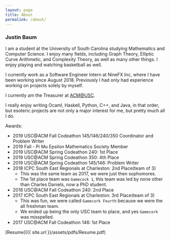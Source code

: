 ```yaml
---
layout: page
title: About
permalink: /about/
---
```


### Justin Baum
I am a student at the University of South Carolina studying Mathematics and Computer Science. I enjoy many fields, including Graph Theory, Elliptic Curve Arithmetic, and Complexity Theory, as well as many other things. I enjoy playing and watching basketball as well.

I currently work as a Software Engineer Intern at NineFX Inc, where I have been working since August 2018. Previously I had only had experience working on projects solely by myself.

I currently am the Treasurer at [ACM@USC](https://acm.cse.sc.edu).

I really enjoy writing Ocaml, Haskell, Python, C++, and Java, in that order, but esoteric projects are not only a major interest for me, but pretty much all I do.

Awards:
* 2019 USC@ACM Fall Codeathon 145/146/240/350 Coordinator and Problem Writer
* 2019 Fall - Pi Mu Epsilon Mathematics Society Member
* 2019 USC@ACM Spring Codeathon 240: 1st Place
* 2019 USC@ACM Spring Codeathon 350: 4th Place
* 2019 USC@ACM Spring Codeathon 145/146: Problem Writer
* 2018 ICPC South East Regionals at Charleston: 2nd Place(team of 3)
	* This was the same team as 2017, we were just then sophomores.
	* The 1st place team was `Gamecock 1`, this team was led by none other than Charles Daniels, now a PhD student.
* 2018 USC@ACM Fall Codeathon 240: 2nd Place
* 2017 ICPC South East Regionals at Charleston: 3rd Place(team of 3)
	* This was fun, we were called `Gamecork Fourth` because we were the all freshman team.
	* We ended up being the only USC team to place, and yes `Gamecork` was misspelled.
* 2017 USC@ACM Fall Codeathon 146: 1st Place

[Resume]({{ site.url }}/assets/pdfs/Resume.pdf)
